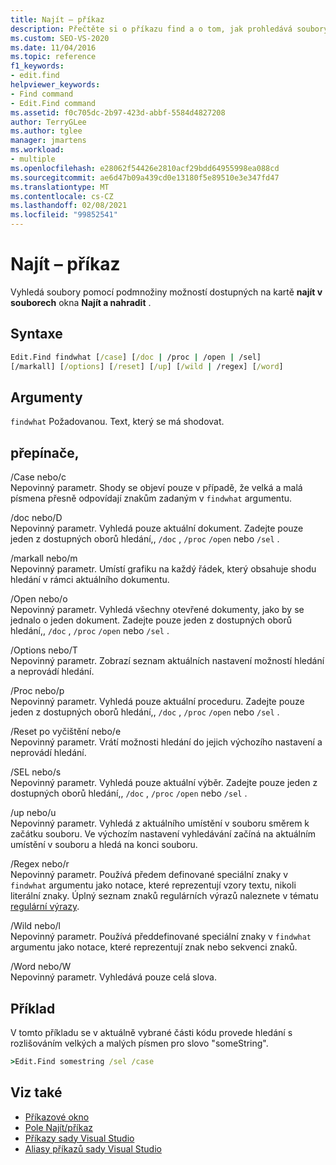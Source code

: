 ```yaml
---
title: Najít – příkaz
description: Přečtěte si o příkazu find a o tom, jak prohledává soubory pomocí podmnožiny možností dostupných na kartě najít v souborech okna Najít a nahradit.
ms.custom: SEO-VS-2020
ms.date: 11/04/2016
ms.topic: reference
f1_keywords:
- edit.find
helpviewer_keywords:
- Find command
- Edit.Find command
ms.assetid: f0c705dc-2b97-423d-abbf-5584d4827208
author: TerryGLee
ms.author: tglee
manager: jmartens
ms.workload:
- multiple
ms.openlocfilehash: e28062f54426e2810acf29bdd64955998ea088cd
ms.sourcegitcommit: ae6d47b09a439cd0e13180f5e89510e3e347fd47
ms.translationtype: MT
ms.contentlocale: cs-CZ
ms.lasthandoff: 02/08/2021
ms.locfileid: "99852541"
---
```

# <a name="find-command"></a>Najít – příkaz
Vyhledá soubory pomocí podmnožiny možností dostupných na kartě **najít v souborech** okna **Najít a nahradit** .

## <a name="syntax"></a>Syntaxe

```cmd
Edit.Find findwhat [/case] [/doc | /proc | /open | /sel]
[/markall] [/options] [/reset] [/up] [/wild | /regex] [/word]
```

## <a name="arguments"></a>Argumenty
`findwhat` Požadovanou. Text, který se má shodovat.

## <a name="switches"></a>přepínače,
/Case nebo/c\
Nepovinný parametr. Shody se objeví pouze v případě, že velká a malá písmena přesně odpovídají znakům zadaným v `findwhat` argumentu.

/doc nebo/D\
Nepovinný parametr. Vyhledá pouze aktuální dokument. Zadejte pouze jeden z dostupných oborů hledání,, `/doc` , `/proc` `/open` nebo `/sel` .

/markall nebo/m\
Nepovinný parametr. Umístí grafiku na každý řádek, který obsahuje shodu hledání v rámci aktuálního dokumentu.

/Open nebo/o\
Nepovinný parametr. Vyhledá všechny otevřené dokumenty, jako by se jednalo o jeden dokument. Zadejte pouze jeden z dostupných oborů hledání,, `/doc` , `/proc` `/open` nebo `/sel` .

/Options nebo/T\
Nepovinný parametr. Zobrazí seznam aktuálních nastavení možností hledání a neprovádí hledání.

/Proc nebo/p\
Nepovinný parametr. Vyhledá pouze aktuální proceduru. Zadejte pouze jeden z dostupných oborů hledání,, `/doc` , `/proc` `/open` nebo `/sel` .

/Reset po vyčištění nebo/e\
Nepovinný parametr. Vrátí možnosti hledání do jejich výchozího nastavení a neprovádí hledání.

/SEL nebo/s\
Nepovinný parametr. Vyhledá pouze aktuální výběr. Zadejte pouze jeden z dostupných oborů hledání,, `/doc` , `/proc` `/open` nebo `/sel` .

/up nebo/u\
Nepovinný parametr. Vyhledá z aktuálního umístění v souboru směrem k začátku souboru. Ve výchozím nastavení vyhledávání začíná na aktuálním umístění v souboru a hledá na konci souboru.

/Regex nebo/r\
Nepovinný parametr. Používá předem definované speciální znaky v `findwhat` argumentu jako notace, které reprezentují vzory textu, nikoli literální znaky. Úplný seznam znaků regulárních výrazů naleznete v tématu [regulární výrazy](../../ide/using-regular-expressions-in-visual-studio.md).

/Wild nebo/l\
Nepovinný parametr. Používá předdefinované speciální znaky v `findwhat` argumentu jako notace, které reprezentují znak nebo sekvenci znaků.

/Word nebo/W\
Nepovinný parametr. Vyhledává pouze celá slova.

## <a name="example"></a>Příklad
V tomto příkladu se v aktuálně vybrané části kódu provede hledání s rozlišováním velkých a malých písmen pro slovo "someString".

```cmd
>Edit.Find somestring /sel /case
```

## <a name="see-also"></a>Viz také

- [Příkazové okno](../../ide/reference/command-window.md)
- [Pole Najít/příkaz](../../ide/find-command-box.md)
- [Příkazy sady Visual Studio](../../ide/reference/visual-studio-commands.md)
- [Aliasy příkazů sady Visual Studio](../../ide/reference/visual-studio-command-aliases.md)
